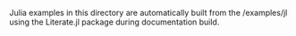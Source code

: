 Julia examples in this directory are automatically built from the <repo>/examples/jl using the Literate.jl package during documentation build.   